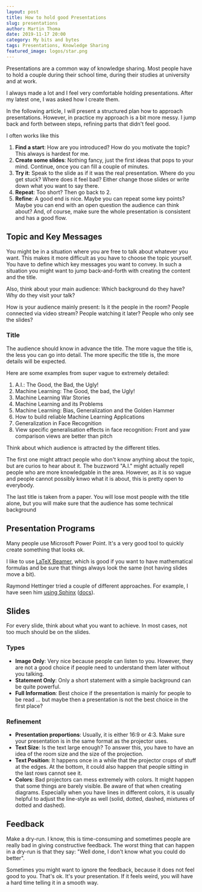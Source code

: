 ```yaml
---
layout: post
title: How to hold good Presentations
slug: presentations
author: Martin Thoma
date: 2019-11-17 20:00
category: My bits and bytes
tags: Presentations, Knowledge Sharing
featured_image: logos/star.png
---
```

Presentations are a common way of knowledge sharing. Most people have to hold
a couple during their school time, during their studies at university and at
work.

I always made a lot and I feel very comfortable holding presentations. After
my latest one, I was asked how I create them.

In the following article, I will present a structured plan how to approach
presentations. However, in practice my approach is a bit more messy. I jump
back and forth between steps, refining parts that didn't feel good.

I often works like this

1. **Find a start**: How are you introduced? How do you motivate the topic?
   This always is hardest for me.
2. **Create some slides**: Nothing fancy, just the first ideas that pops to
   your mind. Continue, once you can fill a couple of minutes.
3. **Try it**: Speak to the slide as if it was the real presentation. Where do
   you get stuck? Where does it feel bad? Either change those slides or write
   down what you want to say there.
4. **Repeat**: Too short? Then go back to 2.
5. **Refine**: A good end is nice. Maybe you can repeat some key points? Maybe
   you can end with an open question the audience can think about? And, of
   course, make sure the whole presentation is consistent and has a good flow.


## Topic and Key Messages

You might be in a situation where you are free to talk about whatever you want.
This makes it more difficult as you have to choose the topic yourself. You have
to define which key messages you want to convey. In such a situation you might
want to jump back-and-forth with creating the content and the title.

Also, think about your main audience: Which background do they have? Why do
they visit your talk?

How is your audience mainly present: Is it the people in the room? People
connected via video stream? People watching it later? People who only see the
slides?


### Title

The audience should know in advance the title. The more vague the title is, the
less you can go into detail. The more specific the title is, the more details
will be expected.

Here are some examples from super vague to extremely detailed:

1. A.I.: The Good, the Bad, the Ugly!
2. Machine Learning: The Good, the bad, the Ugly!
3. Machine Learning War Stories
4. Machine Learning and its Problems
5. Machine Learning: Bias, Generalization and the Golden Hammer
6. How to build reliable Machine Learning Applications
7. Generalization in Face Recognition
8. View specific generalisation effects in face recognition: Front and yaw
   comparison views are better than pitch

Think about which audience is attracted by the different titles.

The first one might attract people who don't know anything about the topic, but
are curios to hear about it. The buzzword "A.I." might actually repell people
who are more knowledgable in the area. However, as it is so vague and people
cannot possibly knwo what it is about, this is pretty open to everybody.

The last title is taken from a paper. You will lose most people with the title
alone, but you will make sure that the audience has some technical background


## Presentation Programs

Many people use Microsoft Power Point. It's a very good tool to quickly create
something that looks ok.

I like to use [LaTeX Beamer](https://martin-thoma.com/latex-beamer/), which is
good if you want to have mathematical formulas and be sure that things always
look the same (not having slides move a bit).

Raymond Hettinger tried a couple of different approaches. For example, I have
seen him [using Sphinx](https://www.youtube.com/watch?v=_GP9OpZPUYc) (<a href="http://www.sphinx-doc.org/en/master/">docs</a>).

## Slides

For every slide, think about what you want to achieve. In most cases, not too
much should be on the slides.

### Types

* **Image Only**: Very nice because people can listen to you. However, they are
  not a good choice if people need to understand them later without you
  talking.
* **Statement Only**: Only a short statement with a simple background can be
  quite powerful.
* **Full Information**: Best choice if the presentation is mainly for people to
  be read ... but maybe then a presentation is not the best choice in the first
  place?


### Refinement

* **Presentation proportions**: Usually, it is either 16:9 or 4:3. Make sure
  your presentation is in the same format as the projector uses.
* **Text Size**: Is the text large enough? To answer this, you have to have an
  idea of the room size and the size of the projection.
* **Text Position**: It happens once in a while that the projector crops of
  stuff at the edges. At the bottom, it could also happen that people sitting
  in the last rows cannot see it.
* **Colors**: Bad projectors can mess extremely with colors. It might happen
  that some things are barely visible. Be aware of that when creating diagrams.
  Especially when you have lines in different colors, it is usually helpful to
  adjust the line-style as well (solid, dotted, dashed, mixtures of dotted and
  dashed).


## Feedback

Make a dry-run. I know, this is time-consuming and sometimes people are really
bad in giving constructive feedback. The worst thing that can happen in a
dry-run is that they say: "Well done, I don't know what you could do better".

Sometimes you might want to ignore the feedback, because it does not feel good
to you. That's ok. It's your presentation. If it feels weird, you will have a
hard time telling it in a smooth way.
